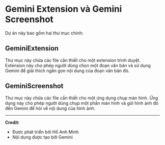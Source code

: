 # Gemini Extension và Gemini Screenshot

Dự án này bao gồm hai thư mục chính:

## GeminiExtension

Thư mục này chứa các file cần thiết cho một extension trình duyệt. Extension này cho phép người dùng chọn một đoạn văn bản và sử dụng Gemini để giải thích ngắn gọn nội dung của đoạn văn bản đó.

## GeminiScreenshot

Thư mục này chứa các file cần thiết cho một ứng dụng chụp màn hình. Ứng dụng này cho phép người dùng chụp một phần màn hình và gửi hình ảnh đó đến Gemini để hỏi về nội dung của hình ảnh.

---

**Credit:**

*   Được phát triển bởi Hồ Anh Minh
*   Nội dung được tạo bởi Gemini
